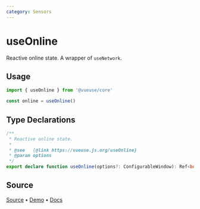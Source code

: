 ```yaml
---
category: Sensors
---
```


# useOnline

Reactive online state. A wrapper of `useNetwork`.

## Usage

```js
import { useOnline } from '@vueuse/core'

const online = useOnline()
```


<!--FOOTER_STARTS-->
## Type Declarations

```typescript
/**
 * Reactive online state.
 *
 * @see   {@link https://vueuse.js.org/useOnline}
 * @param options
 */
export declare function useOnline(options?: ConfigurableWindow): Ref<boolean>
```

## Source

[Source](https://github.com/vueuse/vueuse/blob/main/packages/core/useOnline/index.ts) • [Demo](https://github.com/vueuse/vueuse/blob/main/packages/core/useOnline/demo.vue) • [Docs](https://github.com/vueuse/vueuse/blob/main/packages/core/useOnline/index.md)


<!--FOOTER_ENDS-->
